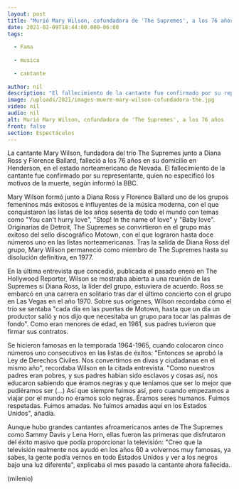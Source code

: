 ```yaml
---
layout: post
title: "Murió Mary Wilson, cofundadora de 'The Supremes', a los 76 años"
date: 2021-02-09T18:44:00.000-06:00
tags:
  
  - Fama
  
  - musica
  
  - cantante
  
author: nil
description: "El fallecimiento de la cantante fue confirmado por su representante, quien no especificó los motivos de la muerte; te contamos lo que sabemos. "
image: /uploads/2021/images-muere-mary-wilson-cofundadora-the.jpg
video: nil
audio: nil
alt: Murió Mary Wilson, cofundadora de 'The Supremes', a los 76 años
front: false
section: Espectáculos
---
```


La cantante Mary Wilson, fundadora del trío The Supremes junto a Diana Ross y Florence Ballard, falleció a los 76 años en su domicilio en Henderson, en el estado norteamericano de Nevada. 
El fallecimiento de la cantante fue confirmado por su representante, quien no especificó los motivos de la muerte, según informó la BBC. 

Mary Wilson formó junto a Diana Ross y Florence Ballard uno de los grupos femeninos más exitosos e influyentes de la música moderna, con el que conquistaron las listas de los años sesenta de todo el mundo con temas como "You can't hurry love", "Stop! In the name of love" y "Baby love". 
Originarias de Detroit, The Supremes se convirtieron en el grupo más exitoso del sello discográfico Motown, con el que lograron hasta doce números uno en las listas norteamericanas. 
Tras la salida de Diana Ross del grupo, Mary Wilson permaneció como miembro de The Supremes hasta su disolución definitiva, en 1977. 

En la última entrevista que concedió, publicada el pasado enero en The Hollywood Reporter, Wilson se mostraba abierta a una reunión de las Supremes si Diana Ross, la líder del grupo, estuviera de acuerdo. Ross se embarcó en una carrera en solitario tras dar el último concierto con el grupo en Las Vegas en el año 1970. 
Sobre sus orígenes, Wilson recordaba cómo el trío se sentaba "cada día en las puertas de Motown, hasta que un día un productor salió y nos dijo que necesitaba un grupo para tocar las palmas de fondo". Como eran menores de edad, en 1961, sus padres tuvieron que firmar sus contratos.

Se hicieron famosas en la temporada 1964-1965, cuando colocaron cinco números uno consecutivos en las listas de éxitos: "Entonces se aprobó la Ley de Derechos Civiles. Nos convertimos en divas y ciudadanas en el mismo año", recordaba Wilson en la citada entrevista. 
"Como nuestros padres eran pobres, y sus padres habían sido esclavos y cosas así, nos educaron sabiendo que éramos negras y que teníamos que ser lo mejor que pudiéramos ser (...) Así que siempre fuimos así, pero cuando empezamos a viajar por el mundo no éramos solo negras. Éramos seres humanos. Fuimos respetadas. Fuimos amadas. No fuimos amadas aquí en los Estados Unidos", añadía. 

Aunque hubo grandes cantantes afroamericanos antes de The Supremes como Sammy Davis y Lena Horn, ellas fueron las primeras que disfrutaron del éxito masivo que podía proporcionar la televisión: "Creo que la televisión realmente nos ayudó en los años 60 a volvernos muy famosas, ya sabes, la gente podía vernos en todo Estados Unidos y ver a los negros bajo una luz diferente", explicaba el mes pasado la cantante ahora fallecida. 

(milenio)